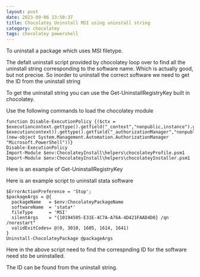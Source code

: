 ```yaml
---
layout: post
date: 2023-09-06 13:50:37
title: Chocolatey Uninstall MSI using uninstall string
category: chocolatey
tags: chocolatey powershell
---
```


To uninstall a package which uses MSI filetype.

The defalt uninstall script provided by chocolatey loop over to find all the uninstall string corresponding to the software name.
Which is actually good, but not precise. So inorder to uninstall the correct software we need to get the ID from the uninstall string

To get the uninstall string you can use the Get-UninstallRegistryKey built in chocolatey.

Use the following commands to load the chocolatey module

```
function Disable-ExecutionPolicy {($ctx = $executioncontext.gettype().getfield("_context","nonpublic,instance").getvalue( $executioncontext)).gettype().getfield("_authorizationManager","nonpublic,instance").setvalue($ctx, (new-object System.Management.Automation.AuthorizationManager "Microsoft.PowerShell"))}
Disable-ExecutionPolicy
Import-Module $env:ChocolateyInstall\helpers\chocolateyProfile.psm1
Import-Module $env:ChocolateyInstall\helpers\chocolateyInstaller.psm1
```
Here is an example of Get-UninstallRegistryKey


Here is an example script to uninstall stata software

```
$ErrorActionPreference = 'Stop';
$packageArgs = @{
  packageName   = $env:ChocolateyPackageName
  softwareName  = 'stata*'
  fileType      = 'MSI'
  silentArgs    = "{10194505-E31E-4C7A-A76A-4D421FAAD4D0} /qn /norestart"
  validExitCodes= @(0, 3010, 1605, 1614, 1641)
}
Uninstall-ChocolateyPackage @packageArgs

```
Here in the above script need to find the correspnding ID for the software need sto be uninstalled.

The ID can be found from the uninstall string.

